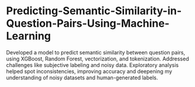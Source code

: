# Predicting-Semantic-Similarity-in-Question-Pairs-Using-Machine-Learning
Developed a model to predict semantic similarity between question pairs, using XGBoost, Random Forest, vectorization, and tokenization. Addressed challenges like subjective labeling and noisy data. Exploratory analysis helped spot inconsistencies, improving accuracy and deepening my understanding of noisy datasets and human-generated labels.
